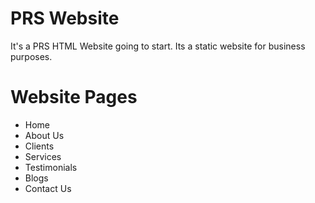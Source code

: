 # PRS Website

It's a PRS HTML Website going to start. Its a static website for business purposes.

# Website Pages

<ul>
    <li>Home</li>
    <li>About Us</li>
    <li>Clients</li>
    <li>Services</li>
    <li>Testimonials</li>
    <li>Blogs</li>
    <li>Contact Us</li>
</ul>